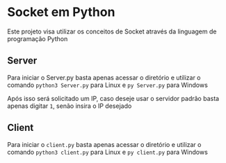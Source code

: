 # Socket em Python

Este projeto visa utilizar os conceitos de Socket através da linguagem de programação Python

## Server

Para iniciar o Server.py basta apenas acessar o diretório e utilizar o comando `python3 Server.py` para Linux e `py Server.py` para Windows

Após isso será solicitado um IP, caso deseje usar o servidor padrão basta apenas digitar `1`, senão insira o IP desejado

## Client

Para iniciar o `client.py` basta apenas acessar o diretório e utilizar o comando `python3 client.py` para Linux e `py client.py` para Windows
